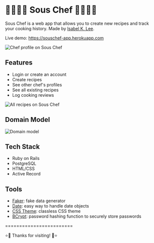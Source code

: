 💫👩🏻‍🍳 Sous Chef 👩🏻‍🍳💫
========================

Sous Chef is a web app that allows you to create new recipes and track your cooking history. Made by [Isabel K. Lee](https://www.kleetime.com).

Live demo: https://souschef-app.herokuapp.com

![Chef profile on Sous Chef](https://i.imgur.com/yUztOWu.png)

## Features

* Login or create an account
* Create recipes
* See other chef's profiles
* See all existing recipes
* Log cooking reviews

![All recipes on Sous Chef](https://i.imgur.com/3Il5wwM.png)

## Domain Model
![Domain model](https://i.imgur.com/YVzmeaR.png)


## Tech Stack

* Ruby on Rails
* PostgreSQL
* HTML/CSS
* Active Record

## Tools

* [Faker](https://github.com/faker-ruby/faker): fake data generator
* [Date](https://github.com/ruby/date): easy way to handle date objects
* [CSS Theme](https://kognise.github.io/water.css/): classless CSS theme
* [BCrypt](https://github.com/codahale/bcrypt-ruby): password hashing function to securely store passwords

========================

⭐️🍜 Thanks for visiting! 🍜⭐️
